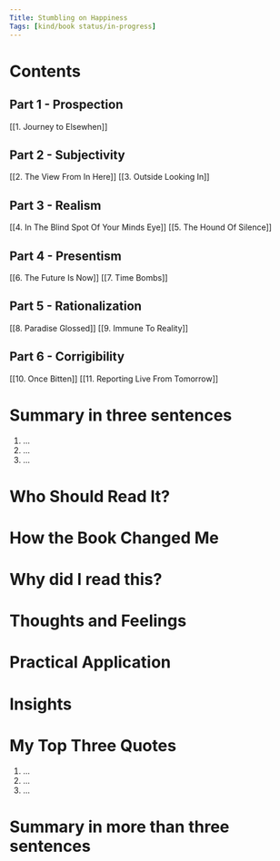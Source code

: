 ```yaml
---
Title: Stumbling on Happiness
Tags: [kind/book status/in-progress] 
---
```


# Contents
## Part 1 - Prospection
[[1. Journey to Elsewhen]]

## Part 2 - Subjectivity
[[2. The View From In Here]]
[[3. Outside Looking In]]

## Part 3 - Realism
[[4. In The Blind Spot Of Your Minds Eye]]
[[5. The Hound Of Silence]]

## Part 4 - Presentism
[[6. The Future Is Now]]
[[7. Time Bombs]]

## Part 5 - Rationalization
[[8. Paradise Glossed]]
[[9. Immune To Reality]]

## Part 6 - Corrigibility
[[10. Once Bitten]]
[[11. Reporting Live From Tomorrow]]

# Summary in three sentences
1. ...
2. ...
3. ...

# Who Should Read It?


# How the Book Changed Me


# Why did I read this?


# Thoughts and Feelings


# Practical Application


# Insights


# My Top Three Quotes
1. ...
2. ...
3. ...

# Summary in more than three sentences
